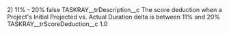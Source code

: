 <?xml version="1.0" encoding="UTF-8"?>
<CustomMetadata xmlns="http://soap.sforce.com/2006/04/metadata" xmlns:xsi="http://www.w3.org/2001/XMLSchema-instance" xmlns:xsd="http://www.w3.org/2001/XMLSchema">
    <label>2) 11% - 20%</label>
    <protected>false</protected>
    <values>
        <field>TASKRAY__trDescription__c</field>
        <value xsi:type="xsd:string">The score deduction when a Project&apos;s Initial Projected vs. Actual Duration delta is between 11% and 20%</value>
    </values>
    <values>
        <field>TASKRAY__trScoreDeduction__c</field>
        <value xsi:type="xsd:double">1.0</value>
    </values>
</CustomMetadata>
